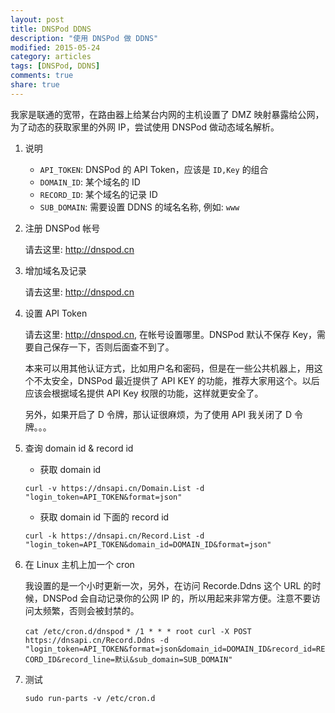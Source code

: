 ```yaml
---
layout: post
title: DNSPod DDNS
description: "使用 DNSPod 做 DDNS"
modified: 2015-05-24
category: articles
tags: [DNSPod, DDNS]
comments: true
share: true
---
```


我家是联通的宽带，在路由器上给某台内网的主机设置了 DMZ 映射暴露给公网，为了动态的获取家里的外网 IP，尝试使用 DNSPod 做动态域名解析。

1. 说明

    * `API_TOKEN`: DNSPod 的 API Token，应该是 `ID,Key` 的组合
    * `DOMAIN_ID`: 某个域名的 ID
    * `RECORD_ID`: 某个域名的记录 ID
    * `SUB_DOMAIN`: 需要设置 DDNS 的域名名称, 例如: `www`

1. 注册 DNSPod 帐号

    请去这里: http://dnspod.cn

1. 增加域名及记录

    请去这里: http://dnspod.cn

1. 设置 API Token

    请去这里: http://dnspod.cn, 在帐号设置哪里。DNSPod 默认不保存 Key，需要自己保存一下，否则后面查不到了。

    本来可以用其他认证方式，比如用户名和密码，但是在一些公共机器上，用这个不太安全，DNSPod 最近提供了 API KEY 的功能，推荐大家用这个。以后应该会根据域名提供 API Key 权限的功能，这样就更安全了。

    另外，如果开启了 D 令牌，那认证很麻烦，为了使用 API 我关闭了 D 令牌。。。

1. 查询 domain id & record id

    * 获取 domain id

    `curl -v https://dnsapi.cn/Domain.List -d "login_token=API_TOKEN&format=json"`

    * 获取 domain id 下面的 record id

    `curl -k https://dnsapi.cn/Record.List -d "login_token=API_TOKEN&domain_id=DOMAIN_ID&format=json"`

1. 在 Linux 主机上加一个 cron


    我设置的是一个小时更新一次，另外，在访问 Recorde.Ddns 这个 URL 的时候，DNSPod 会自动记录你的公网 IP 的，所以用起来非常方便。注意不要访问太频繁，否则会被封禁的。

    `cat /etc/cron.d/dnspod`
    `* /1 * * * root curl -X POST https://dnsapi.cn/Record.Ddns -d "login_token=API_TOKEN&format=json&domain_id=DOMAIN_ID&record_id=RECORD_ID&record_line=默认&sub_domain=SUB_DOMAIN"`

1. 测试

    `sudo run-parts -v /etc/cron.d`
